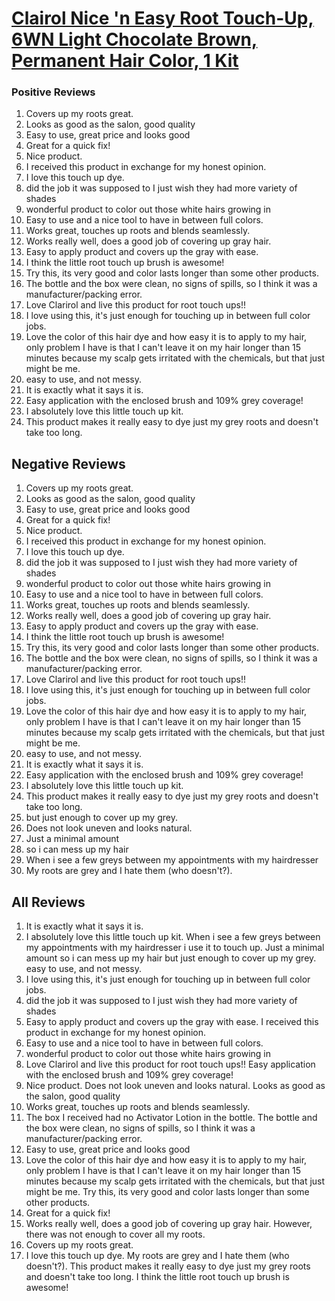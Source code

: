 # [Clairol Nice &#x27;n Easy Root Touch-Up, 6WN Light Chocolate Brown, Permanent Hair Color, 1 Kit](https://products.checkmycream.com/products/Clairol-Nice-&#x27;n-Easy-Root-Touch-Up-6WN-Light-Chocolate-Brown-Permanent-Hair-Color-1-Kit.html)

### Positive Reviews

<ol>
      <li>Covers up my roots great.</li>
      <li>Looks as good as the salon, good quality</li>
      <li>Easy to use, great price and looks good</li>
      <li>Great for a quick fix!</li>
      <li>Nice product.</li>
      <li>I received this product in exchange for my honest opinion.</li>
      <li>I love this touch up dye.  </li>
      <li>did the job it was supposed to I just wish they had more variety of shades</li>
      <li>wonderful product to color out those white hairs growing in</li>
      <li>Easy to use and a nice tool to have in between full colors.</li>
      <li>Works great, touches up roots and blends seamlessly.</li>
      <li>Works really well, does a good job of covering up gray hair.</li>
      <li>Easy to apply product and covers up the gray with ease.  </li>
      <li>I think the little root touch up brush is awesome!</li>
      <li>Try this, its very good and color lasts longer than some other products.</li>
      <li>The bottle and the box were clean, no signs of spills, so I think it was a manufacturer/packing error.</li>
      <li>Love Clarirol and live this product for root touch ups!!</li>
      <li>I love using this, it&#x27;s just enough for touching up in between full color jobs.</li>
      <li>Love the color of this hair dye and how easy it is to apply to my hair, only problem I have is that I can&#x27;t leave it on my hair longer than 15 minutes because my scalp gets irritated with the chemicals, but that just might be me.</li>
      <li>easy to use, and not messy.</li>
      <li>It is exactly what it says it is.</li>
      <li>Easy application with the enclosed brush and 109% grey coverage!</li>
      <li>I absolutely love this little touch up kit.</li>
      <li>This product makes it really easy to dye just my grey roots and doesn&#x27;t take too long.  </li>
</ol>


<h2>Negative Reviews</h2>
<ol>
<li> Covers up my roots great.</li>
<li> Looks as good as the salon, good quality</li>
<li> Easy to use, great price and looks good</li>
<li> Great for a quick fix!</li>
<li> Nice product.</li>
<li> I received this product in exchange for my honest opinion.</li>
<li> I love this touch up dye.  </li>
<li> did the job it was supposed to I just wish they had more variety of shades</li>
<li> wonderful product to color out those white hairs growing in</li>
<li> Easy to use and a nice tool to have in between full colors.</li>
<li> Works great, touches up roots and blends seamlessly.</li>
<li> Works really well, does a good job of covering up gray hair.</li>
<li> Easy to apply product and covers up the gray with ease.  </li>
<li> I think the little root touch up brush is awesome!</li>
<li> Try this, its very good and color lasts longer than some other products.</li>
<li> The bottle and the box were clean, no signs of spills, so I think it was a manufacturer/packing error.</li>
<li> Love Clarirol and live this product for root touch ups!!</li>
<li> I love using this, it&#x27;s just enough for touching up in between full color jobs.</li>
<li> Love the color of this hair dye and how easy it is to apply to my hair, only problem I have is that I can&#x27;t leave it on my hair longer than 15 minutes because my scalp gets irritated with the chemicals, but that just might be me.</li>
<li> easy to use, and not messy.</li>
<li> It is exactly what it says it is.</li>
<li> Easy application with the enclosed brush and 109% grey coverage!</li>
<li> I absolutely love this little touch up kit.</li>
<li> This product makes it really easy to dye just my grey roots and doesn&#x27;t take too long.  </li>
<li> but just enough to cover up my grey.</li>
<li> Does not look uneven and looks natural.  </li>
<li> Just a minimal amount</li>
<li> so i can mess up my hair</li>
<li> When i see a few greys between my appointments with my hairdresser</li>
<li> My roots are grey and I hate them (who doesn&#x27;t?).  </li>
</ol>

<h2>All Reviews</h2>

<ol>
    <li> It is exactly what it says it is.</li>
    <li> I absolutely love this little touch up kit. When i see a few greys between my appointments with my hairdresser i use it to touch up.  Just a minimal amount so i can mess up my hair but just enough to cover up my grey. easy to use, and not messy.</li>
    <li> I love using this, it&#x27;s just enough for touching up in between full color jobs.</li>
    <li> did the job it was supposed to I just wish they had more variety of shades</li>
    <li> Easy to apply product and covers up the gray with ease.  I received this product in exchange for my honest opinion.</li>
    <li> Easy to use and a nice tool to have in between full colors.</li>
    <li> wonderful product to color out those white hairs growing in</li>
    <li> Love Clarirol and live this product for root touch ups!! Easy application with the enclosed brush and 109% grey coverage!</li>
    <li> Nice product. Does not look uneven and looks natural.  Looks as good as the salon, good quality</li>
    <li> Works great, touches up roots and blends seamlessly.</li>
    <li> The box I received had no Activator Lotion in the bottle.  The bottle and the box were clean, no signs of spills, so I think it was a manufacturer/packing error.</li>
    <li> Easy to use, great price and looks good</li>
    <li> Love the color of this hair dye and how easy it is to apply to my hair, only problem I have is that I can&#x27;t leave it on my hair longer than 15 minutes because my scalp gets irritated with the chemicals, but that just might be me. Try this, its very good and color lasts longer than some other products.</li>
    <li> Great for a quick fix!</li>
    <li> Works really well, does a good job of covering up gray hair. However, there was not enough to cover all my roots.</li>
    <li> Covers up my roots great.</li>
    <li> I love this touch up dye.  My roots are grey and I hate them (who doesn&#x27;t?).  This product makes it really easy to dye just my grey roots and doesn&#x27;t take too long.  I think the little root touch up brush is awesome!</li>
</ol>




